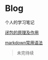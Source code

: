 # Blog

个人的学习笔记

[闭包的原理及作用](https://github.com/Cherise123/blog/issues/1#issue-357991686)

[markdown常用语法](https://github.com/Cherise123/blog/issues/2#issue-357998783)

> 未完待续
